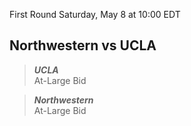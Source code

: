 First Round
Saturday, May 8 at 10:00 EDT
## Northwestern vs UCLA

> ***UCLA***  
> At-Large Bid

> ***Northwestern***  
> At-Large Bid